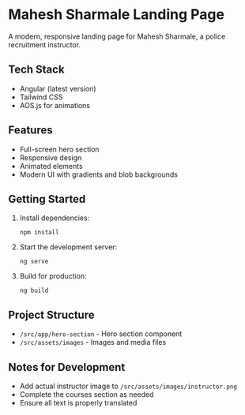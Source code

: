 # Mahesh Sharmale Landing Page

A modern, responsive landing page for Mahesh Sharmale, a police recruitment instructor.

## Tech Stack

- Angular (latest version)
- Tailwind CSS
- AOS.js for animations

## Features

- Full-screen hero section
- Responsive design
- Animated elements
- Modern UI with gradients and blob backgrounds

## Getting Started

1. Install dependencies:
   ```
   npm install
   ```

2. Start the development server:
   ```
   ng serve
   ```

3. Build for production:
   ```
   ng build
   ```

## Project Structure

- `/src/app/hero-section` - Hero section component
- `/src/assets/images` - Images and media files

## Notes for Development

- Add actual instructor image to `/src/assets/images/instructor.png`
- Complete the courses section as needed
- Ensure all text is properly translated